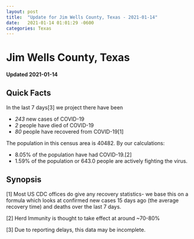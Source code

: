 ```yaml
---
layout: post
title:  "Update for Jim Wells County, Texas - 2021-01-14"
date:   2021-01-14 01:01:29 -0600
categories: Texas
---
```


# Jim Wells County, Texas
#### Updated 2021-01-14

## Quick Facts

In the last 7 days[3] we project there have been
- *243* new cases of COVID-19
- *2* people have died of COVID-19
- *80* people have recovered from COVID-19[1]

The population in this census area is 40482. By our calculations:
- 8.05% of the population have had COVID-19.[2]
- 1.59% of the population or 643.0 people are actively fighting the virus.

## Synopsis




[1] Most US CDC offices do give any recovery statistics- we base this on a formula which looks at confirmed new cases
15 days ago (the average recovery time) and deaths over the last 7 days.

[2] Herd Immunity is thought to take effect at around ~70-80%

[3] Due to reporting delays, this data may be incomplete.
 
    